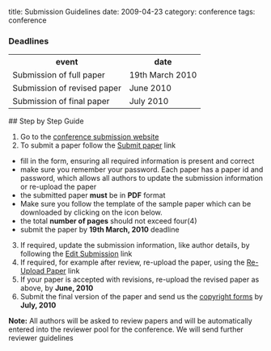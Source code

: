 title: Submission Guidelines
date: 2009-04-23
category: conference
tags: conference

###  Deadlines

<table class="info" style="width:100%;">
<tr><th>event</th><th>date</th></tr>
<tr ><td>Submission of full paper</td><td>19th March 2010</td></tr>  
<tr class="current"><td>Submission of revised paper</td><td>June 2010</td></tr>
<tr><td>Submission of final paper</td><td>July 2010</td></tr> 
</table>
<!--break-->
##  Step by Step Guide

1. Go to the [conference submission website](http://conference.4m-association.org)
2. To submit a paper follow the [Submit paper](http://conference.4m-association.org/author/submit.php) link
  * fill in the form, ensuring all required information is present and correct
  * make sure you remember your password. Each paper has a paper id and password, which allows all authors to update the submission information or re-upload the paper
  * the submitted paper **must** be in **PDF** format
  * Make sure you follow the template of the sample paper which can be downloaded by clicking on the icon below. 
  * the total **number of pages** should not exceed four(4)
  * submit the paper by **19th March, 2010** deadline
3. If required, update the submission information, like author details, by following the [Edit Submission](http://conference.4m-association.org/author/edit.php) link
4. If required, for example after review, re-upload the paper, using the [Re-Upload Paper](http://conference.4m-association.org/author/upload.php?t=reup) link
5. If your paper is accepted with revisions, re-upload the revised paper as above, by **June, 2010**
6. Submit the final version of the paper and send us the [copyright forms](/4m-association/conference/2009/License_Agreement)  by **July, 2010**

**Note:** All authors will be asked to review papers and will be automatically entered into the reviewer pool for the conference. We will send further reviewer guidelines